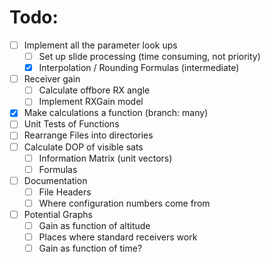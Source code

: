 # Todo:

- [ ] Implement all the parameter look ups
    - [ ] Set up slide processing (time consuming, not priority)
    - [x] Interpolation / Rounding Formulas (intermediate)
- [ ] Receiver gain
    - [ ] Calculate offbore RX angle
    - [ ] Implement RXGain model
- [x] Make calculations a function (branch: many)
- [ ] Unit Tests of Functions
- [ ] Rearrange Files into directories
- [ ] Calculate DOP of visible sats
    - [ ] Information Matrix (unit vectors)
    - [ ] Formulas
- [ ] Documentation
    - [ ] File Headers
    - [ ] Where configuration numbers come from
- [ ] Potential Graphs
    - [ ] Gain as function of altitude
    - [ ] Places where standard receivers work
    - [ ] Gain as function of time?
